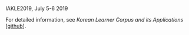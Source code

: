 IAKLE2019, July 5-6 2019


For detailed information, see *Korean Learner Corpus and its Applications* [[github](https://github.com/jungyeul/korean-learner-corpus-features)]. 
